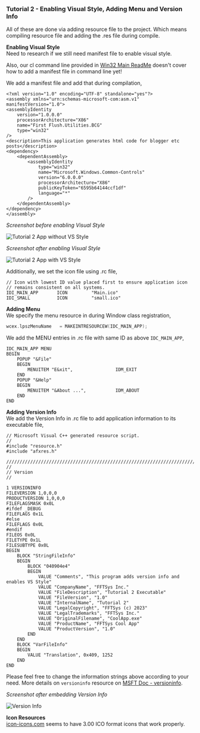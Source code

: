 ### Tutorial 2 - Enabling Visual Style, Adding Menu and Version Info
All of these are done via adding resource file to the project. Which means compiling resource file and adding the .res file during compile.

**Enabling Visual Style**  
Need to research if we still need manifest file to enable visual style.

Also, our cl command line provided in [Win32 Main ReadMe](../../) doesn't cover how to add a manifest file in command line yet!

We add a manifest file and add that during compilation,

    <?xml version="1.0" encoding="UTF-8" standalone="yes"?>
    <assembly xmlns="urn:schemas-microsoft-com:asm.v1" manifestVersion="1.0">
    <assemblyIdentity
        version="1.0.0.0"
        processorArchitecture="X86"
        name="First Flush.Utilities.BCG"
        type="win32"
    />
    <description>This application generates html code for blogger etc posts</description>
    <dependency>
        <dependentAssembly>
            <assemblyIdentity
                type="win32"
                name="Microsoft.Windows.Common-Controls"
                version="6.0.0.0"
                processorArchitecture="X86"
                publicKeyToken="6595b64144ccf1df"
                language="*"
            />
        </dependentAssembly>
    </dependency>
    </assembly>

*Screenshot before enabling Visual Style*  
  
![Tutorial 2 App without VS Style](https://user-images.githubusercontent.com/7858031/218615364-be83dd7b-cb43-48aa-8002-1ad34586b605.png)

*Screenshot after enabling Visual Style*  
  
![Tutorial 2 App with VS Style](https://user-images.githubusercontent.com/7858031/218615483-4c3a45d6-c797-4f06-a3cf-59731cccfaaf.png)

Additionally, we set the icon file using .rc file,

    // Icon with lowest ID value placed first to ensure application icon
    // remains consistent on all systems.
    IDI_MAIN_APP       ICON         "Main.ico"
    IDI_SMALL          ICON         "small.ico"


**Adding Menu**  
We specify the menu resource in during Window class registration,

```cpp
wcex.lpszMenuName   = MAKEINTRESOURCEW(IDC_MAIN_APP);
```

We add the MENU entries in .rc file with same ID as above `IDC_MAIN_APP`,

    IDC_MAIN_APP MENU
    BEGIN
        POPUP "&File"
        BEGIN
            MENUITEM "E&xit",                IDM_EXIT
        END
        POPUP "&Help"
        BEGIN
            MENUITEM "&About ...",           IDM_ABOUT
        END
    END


**Adding Version Info**  
We add the Version Info in .rc file to add application information to its executable file,

    // Microsoft Visual C++ generated resource script.
    //
    #include "resource.h"
    #include "afxres.h"

    /////////////////////////////////////////////////////////////////////////////
    //
    // Version
    //

    1 VERSIONINFO
    FILEVERSION 1,0,0,0
    PRODUCTVERSION 1,0,0,0
    FILEFLAGSMASK 0x0L
    #ifdef _DEBUG
    FILEFLAGS 0x1L
    #else
    FILEFLAGS 0x0L
    #endif
    FILEOS 0x0L
    FILETYPE 0x1L
    FILESUBTYPE 0x0L
    BEGIN
        BLOCK "StringFileInfo"
        BEGIN
            BLOCK "040904e4"
            BEGIN
                VALUE "Comments", "This program adds version info and enables VS Style"
                VALUE "CompanyName", "FFTSys Inc."
                VALUE "FileDescription", "Tutorial 2 Executable"
                VALUE "FileVersion", "1.0"
                VALUE "InternalName", "Tutorial 2"
                VALUE "LegalCopyright", "FFTSys (c) 2023"
                VALUE "LegalTrademarks", "FFTSys Inc."
                VALUE "OriginalFilename", "CoolApp.exe"
                VALUE "ProductName", "FFTSys Cool App"
                VALUE "ProductVersion", "1.0"
            END
        END
        BLOCK "VarFileInfo"
        BEGIN
            VALUE "Translation", 0x409, 1252
        END
    END


Please feel free to change the information strings above according to your need. More details on `versioninfo` resource on [MSFT Doc - versioninfo](https://learn.microsoft.com/en-us/windows/win32/menurc/versioninfo-resource).

*Screenshot after embedding Version Info*  
  
![Version Info](https://user-images.githubusercontent.com/7858031/218615298-26b3db65-815b-4e37-8aae-eee83d2a01c7.png)


**Icon Resources**  
[icon-icons.com](https://icon-icons.com/download/144865/ICO/48/) seems to have 3.00 ICO format icons that work properly.